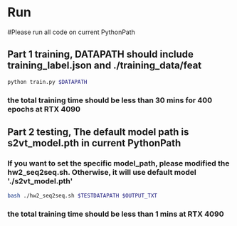 
# Run

#Please run all code on current PythonPath

##  Part 1 training, DATAPATH should include training_label.json and ./training_data/feat
```bash
python train.py $DATAPATH
```
### the total training time should be less than 30 mins for 400 epochs at RTX 4090

## Part 2 testing, The default model path is s2vt_model.pth in current PythonPath
### If you want to set the specific model_path, please modified the hw2_seq2seq.sh. Otherwise, it will use default model './s2vt_model.pth'
```bash
bash ./hw2_seq2seq.sh $TESTDATAPATH $OUTPUT_TXT
```
### the total training time should be less than 1 mins at RTX 4090
